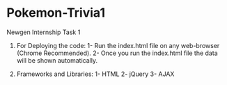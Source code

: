 # Pokemon-Trivia1
Newgen Internship Task 1

1) For Deploying the code:
    1- Run the index.html file on any web-browser (Chrome Recommended).
    2- Once you run the index.html file the data will be shown automatically.

2) Frameworks and Libraries:
    1- HTML
    2- jQuery
    3- AJAX
